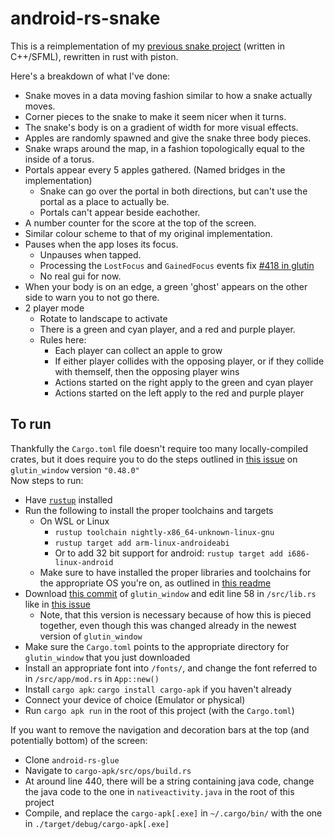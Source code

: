 # android-rs-snake
This is a reimplementation of my [previous snake project](https://github.com/OptimisticPeach/Android-SFML-Snake) (written in C++/SFML), rewritten in rust with piston. 

Here's a breakdown of what I've done:
- Snake moves in a data moving fashion similar to how a snake actually moves.
- Corner pieces to the snake to make it seem nicer when it turns.
- The snake's body is on a gradient of width for more visual effects.
- Apples are randomly spawned and give the snake three body pieces.
- Snake wraps around the map, in a fashion topologically equal to the inside of a torus.
- Portals appear every 5 apples gathered. (Named bridges in the implementation)
  - Snake can go over the portal in both directions, but can't use the portal as a place to actually be.
  - Portals can't appear beside eachother.
- A number counter for the score at the top of the screen.
- Similar colour scheme to that of my original implementation.
- Pauses when the app loses its focus.
    - Unpauses when tapped.
    - Processing the `LostFocus` and `GainedFocus` events fix [#418 in glutin](https://github.com/tomaka/glutin/issues/418)
    - No real gui for now.
- When your body is on an edge, a green 'ghost' appears on the other side to warn you to not go there.
- 2 player mode
    - Rotate to landscape to activate
    - There is a green and cyan player, and a red and purple player.
    - Rules here:
        - Each player can collect an apple to grow
        - If either player collides with the opposing player, or if they collide with themself, then the opposing player wins
        - Actions started on the right apply to the green and cyan player
        - Actions started on the left apply to the red and purple player

To run
------------------
Thankfully the `Cargo.toml` file doesn't require too many locally-compiled crates, but it does require you to do the steps outlined in [this issue](https://github.com/PistonDevelopers/glutin_window/issues/154) on `glutin_window` version `"0.48.0"`  
Now steps to run:
- Have [`rustup`](https://rustup.rs/) installed
- Run the following to install the proper toolchains and targets
    - On WSL or Linux
        - `rustup toolchain nightly-x86_64-unknown-linux-gnu`
        - `rustup target add arm-linux-androideabi`
        - Or to add 32 bit support for android: `rustup target add i686-linux-android`
    - Make sure to have installed the proper libraries and toolchains for the appropriate OS you're on, as outlined in [this readme](https://github.com/tomaka/android-rs-glue/blob/master/README.md)
- Download [this commit](https://github.com/PistonDevelopers/glutin_window.git) of `glutin_window` and edit line 58 in `/src/lib.rs` like in [this issue](https://github.com/PistonDevelopers/glutin_window/issues/154)
    - Note, that this version is necessary because of how this is pieced together, even though this was changed already in the newest version of `glutin_window` 
- Make sure the `Cargo.toml` points to the appropriate directory for `glutin_window` that you just downloaded
- Install  an appropriate font into `/fonts/`, and change the font referred to in `/src/app/mod.rs` in `App::new()`
- Install `cargo apk`: `cargo install cargo-apk` if you haven't already
- Connect your device of choice (Emulator or physical)
- Run `cargo apk run` in the root of this project (with the `Cargo.toml`)
  
If you want to remove the navigation and decoration bars at the top (and potentially bottom) of the screen: 
- Clone `android-rs-glue`
- Navigate to `cargo-apk/src/ops/build.rs`
- At around line 440, there will be a string containing java code, change the java code to the one in `nativeactivity.java` in the root of this project
- Compile, and replace the `cargo-apk[.exe]` in `~/.cargo/bin/` with the one in `./target/debug/cargo-apk[.exe]`
